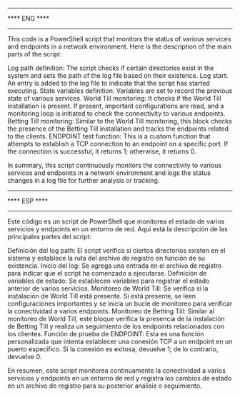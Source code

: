 *************
**** ENG ****
*************
This code is a PowerShell script that monitors the status of various services and endpoints in a network environment. Here is the description of the main parts of the script:

Log path definition: The script checks if certain directories exist in the system and sets the path of the log file based on their existence.
Log start: An entry is added to the log file to indicate that the script has started executing.
State variables definition: Variables are set to record the previous state of various services.
World Till monitoring: It checks if the World Till installation is present. If present, important configurations are read, and a monitoring loop is initiated to check the connectivity to various endpoints.
Betting Till monitoring: Similar to the World Till monitoring, this block checks the presence of the Betting Till installation and tracks the endpoints related to the clients.
ENDPOINT test function: This is a custom function that attempts to establish a TCP connection to an endpoint on a specific port. If the connection is successful, it returns 1; otherwise, it returns 0.

In summary, this script continuously monitors the connectivity to various services and endpoints in a network environment and logs the status changes in a log file for further analysis or tracking.


*************
**** ESP ****
*************
Este código es un script de PowerShell que monitorea el estado de varios servicios y endpoints en un entorno de red. Aquí está la descripción de las principales partes del script:

Definición del log path: El script verifica si ciertos directorios existen en el sistema y establece la ruta del archivo de registro en función de su existencia.
Inicio del log: Se agrega una entrada en el archivo de registro para indicar que el script ha comenzado a ejecutarse.
Definición de variables de estado: Se establecen variables para registrar el estado anterior de varios servicios.
Monitoreo de World Till: Se verifica si la instalación de World Till está presente. Si está presente, se leen configuraciones importantes y se inicia un bucle de monitoreo para verificar la conectividad a varios endpoints.
Monitoreo de Betting Till: Similar al monitoreo de World Till, este bloque verifica la presencia de la instalación de Betting Till y realiza un seguimiento de los endpoints relacionados con los clientes.
Función de prueba de ENDPOINT: Esta es una función personalizada que intenta establecer una conexión TCP a un endpoint en un puerto específico. Si la conexión es exitosa, devuelve 1; de lo contrario, devuelve 0.

En resumen, este script monitorea continuamente la conectividad a varios servicios y endpoints en un entorno de red y registra los cambios de estado en un archivo de registro para su posterior análisis o seguimiento.
